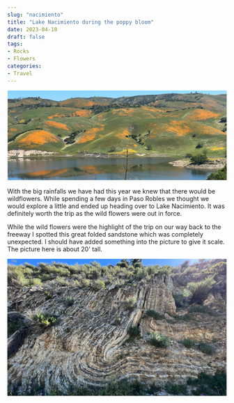 ```yaml
---
slug: "nacimiento"
title: "Lake Nacimiento during the poppy bloom"
date: 2023-04-10
draft: false
tags:
- Rocks
- Flowers
categories:
- Travel
---
```


![Blooming poppies](poppies.png)

With the big rainfalls we have had this year we knew that there would be wildflowers.  While spending a few days in Paso Robles we thought we would explore a little and ended up heading over to Lake Nacimiento.  It was definitely worth the trip as the wild flowers were out in force.

While the wild flowers were the highlight of the trip on our way back to the freeway I spotted this great folded sandstone which was completely unexpected. I should have added something into the picture to give it scale.  The picture here is about 20' tall.

![Folded santstone](folded_sandstone.png)